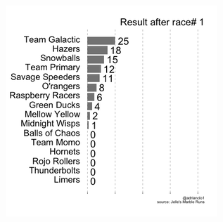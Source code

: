 <img src = "https://github.com/adrianclo/mytidytuesday/blob/master/marbles/marbles_plot.gif"></img>

